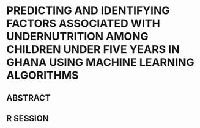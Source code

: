 # PREDICTING AND IDENTIFYING FACTORS ASSOCIATED WITH UNDERNUTRITION AMONG CHILDREN UNDER FIVE YEARS IN GHANA USING MACHINE LEARNING ALGORITHMS

## ABSTRACT


## R SESSION


